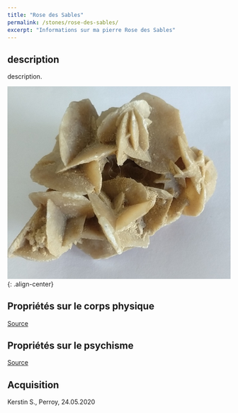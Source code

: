 ```yaml
---
title: "Rose des Sables"
permalink: /stones/rose-des-sables/
excerpt: "Informations sur ma pierre Rose des Sables"
---
```


## description
description.

![Rose des Sables](/images/stones/RoseDesSables_Kerstin_20200524.jpg "Rose des Sables"){: .align-center}


## Propriétés sur le corps physique


[Source](https://)


## Propriétés sur le psychisme


[Source](https://)

## Acquisition
Kerstin S., Perroy, 24.05.2020
